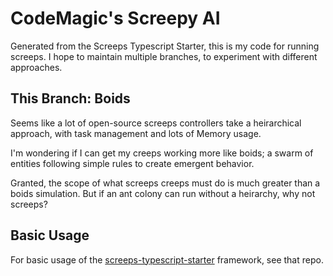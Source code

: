 # CodeMagic's Screepy AI

Generated from the Screeps Typescript Starter, this is my code for running screeps. I hope to maintain multiple branches, to experiment with different approaches.

## This Branch: Boids

Seems like a lot of open-source screeps controllers take a heirarchical approach, with task management and lots of Memory usage.

I'm wondering if I can get my creeps working more like boids; a swarm of entities following simple rules to create emergent behavior.

Granted, the scope of what screeps creeps must do is much greater than a boids simulation. But if an ant colony can run without a heirarchy, why not screeps?

## Basic Usage

For basic usage of the [screeps-typescript-starter](https://github.com/screepers/screeps-typescript-starter) framework, see that repo.
